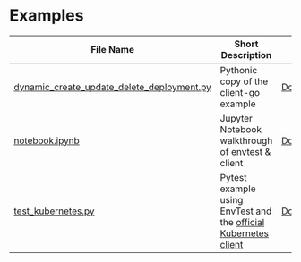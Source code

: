 # Examples

| File Name | Short Description | Link |
|---|---|---|
| [dynamic_create_update_delete_deployment.py](./dynamic_create_update_delete/dynamic_create_update_delete_deployment.py) | Pythonic copy of the client-go example | [Documentation](./dynamic_create_update_delete/README.md) |
| [notebook.ipynb](./notebook/notebook.ipynb) | Jupyter Notebook walkthrough of envtest & client | [Documentation](./notebook/README.md) |
| [test_kubernetes.py](./test_kubernetes/test_kubernetes.py) | Pytest example using EnvTest and the [official Kubernetes client](https://github.com/kubernetes-client/python) | [Documentation](./test_kubernetes/README.md) |